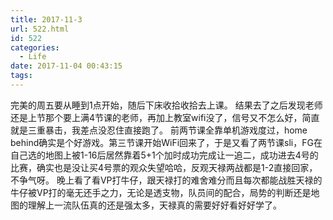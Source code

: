 ```yaml
---
title: 2017-11-3
url: 522.html
id: 522
categories:
  - Life
date: 2017-11-04 00:43:15
tags:
---
```


完美的周五要从睡到1点开始，随后下床收拾收拾去上课。 结果去了之后发现老师还是上节那个要上满4节课的老师，再加上教室wifi没了，信号又不怎么好，简直就是三重暴击，我差点没忍住直接跑了。 前两节课全靠单机游戏度过，home behind确实是个好游戏。第三节课开始WiFi回来了，于是又看了两节课sli，FG在自己选的地图上被1-16后居然靠着5+1个加时成功完成让一追二，成功进去4号的比赛，确实也是没让买4号票的观众失望哈哈，反观天禄两战都是1-2直接回家，不争气呀。 晚上看了看VP打牛仔，跟天禄打的难舍难分而且每次都能战胜天禄的牛仔被VP打的毫无还手之力，无论是透支物，队员间的配合，局势的判断还是地图的理解上一流队伍真的还是强太多，天禄真的需要好好看好好学了。